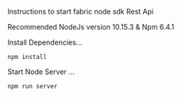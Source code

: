 Instructions to start fabric node sdk Rest Api

Recommended NodeJs version 10.15.3 & Npm 6.4.1

Install Dependencies...

```
npm install
```

Start Node Server ...

```
npm run server
```
